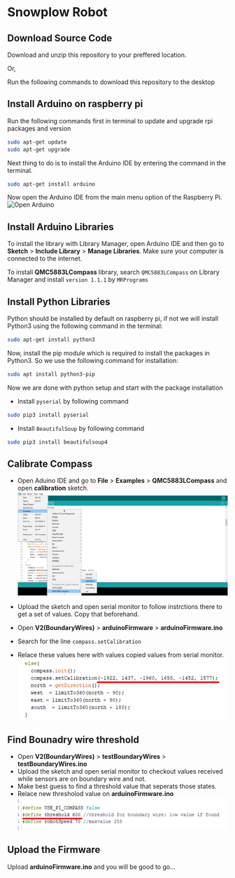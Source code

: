 
# Snowplow Robot

## Download Source Code
Download and unzip this repository to your preffered location.

Or,

Run the following commands to download this repository to the desktop

## Install Arduino on raspberry pi
Run the following commands first in terminal to update and upgrade rpi packages and version
```bash
sudo apt-get update
sudo apt-get upgrade
```

Next thing to do is to install the Arduino IDE by entering the command in the terminal.
```bash
sudo apt-get install arduino
```
Now open the Arduino IDE from the main menu option of the Raspberry Pi.
![Open Arduino](./docs/source/_static/img/arduino-open.png)


## Install Arduino Libraries

To install the library with Library Manager, open Arduino IDE and then go to **Sketch** > **Include Library** > **Manage Libraries**.
Make sure your computer is connected to the internet.

 To install **QMC5883LCompass** library, search `QMC5883LCompass` on Library Manager and install `version 1.1.1` by `MRPrograms`


## Install Python Libraries
Python should be installed by default on raspberry pi, if not we will install Python3 using the following command in the terminal:
```bash
sudo apt-get install python3
```
Now, install the pip module which is required to install the packages in Python3. So we use the following command for installation:
```bash
sudo apt install python3-pip
```
 Now we are done with python setup and start with the package installation
* Install `pyserial` by following command
```bash
sudo pip3 install pyserial
```

* Install `BeautifulSoup` by following command
```bash
sudo pip3 install beautifulsoup4
```

## Calibrate Compass
* Open Aduino IDE and go to **File** > **Examples** > **QMC5883LCompass** and open **calibration** sketch.
![Compass calibration](./docs/source/_static/img/compass-calibration.png)

* Upload the sketch and open serial monitor to follow instrctions there to get a set of values. Copy that beforehand.

* Open **V2(BoundaryWires)** > **arduinoFirmware** > **arduinoFirmware.ino**
* Search for the line `compass.setCalibration`
* Relace these values here with values copied values from serial monitor.
![Paste calibrated values](./docs/source/_static/img/paste-calibration.png)

## Find Bounadry wire threshold
* Open **V2(BoundaryWires)** > **testBoundaryWires** > **testBoundaryWires.ino**
* Upload the sketch and open serial monitor to checkout values received while sensors are on boundary wire and not.
* Make best guess to find a threshold value that seperats those states.
* Relace new thresholod value on **arduinoFirmware.ino** 
![Replcae boundary wire threshold](./docs/source/_static/img/threshold.png)

## Upload the Firmware
Upload **arduinoFirmware.ino** and you will be good to go...